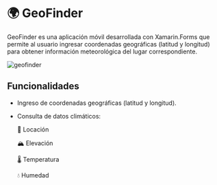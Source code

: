 # 🌍 GeoFinder
GeoFinder es una aplicación móvil desarrollada con Xamarin.Forms que permite al usuario ingresar coordenadas geográficas (latitud y longitud) para obtener información meteorológica del lugar correspondiente.

![geofinder](https://github.com/user-attachments/assets/6a1274e8-5c24-4a66-9fc8-ab7431f956f5)

## Funcionalidades
- Ingreso de coordenadas geográficas (latitud y longitud).

- Consulta de datos climáticos:

  📍 Locación

  🏔️ Elevación

  🌡️ Temperatura

  💧 Humedad
